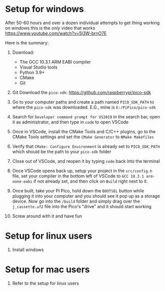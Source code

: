 
# Setup for windows
After 50-60 hours and over a dozen individual attempts to get thing working on windows this is the _only_ video that works
https://www.youtube.com/watch?v=5l3W-brnO7E

Here is the summary:
 1. Download:
    - The GCC 10.3.1 ARM EABI compiler
    - Visual Studio tools
    - Python 3.9+
    - CMake
    - Git

 2. Git Download the `pico-sdk`: https://github.com/raspberrypi/pico-sdk
 3. Go to your computer paths and create a path named `PICO_SDK_PATH` to where the `pico-sdk` was downloaded. E.G., mine is `E:/PiPico/pico-sdk`
 4. Search for `Developer command prompt for VS2019` in the search bar, open it as administrator, and then type in `code` to open VSCode
 5. Once in VSCode, install the CMake Tools and C/C++ plugins, go to the CMake Tools settings and set the `CMake Generator` to `NMake Makefiles`
 6. Verify that `CMake: Configure Environment` is already set to `PICO_SDK_PATH` which should be the path to your `pico-sdk` folder
 7. Close out of VSCode, and reopen it by typing `code` back into the terminal
 8. Once VSCode opens back up, setup your project in the `src/config.h` file, set your compiler in the bottom left of VSCode to `GCC 10.3.1 arm-none-eabi` if not already set, and then click on `Build` right next to it.
 9. Once built, take your Pi Pico, hold down the `BOOTSEL` button while plugging it into your computer and you should see it pop up as a storage device. Now go into the `/build` folder and simply drag over the `j_cassette.uf2` file into the Pico's "drive" and it should start working
 10. Screw around with it and have fun

# Setup for linux users
1. Install windows

# Setup for mac users
1. Refer to the setup for linux users
